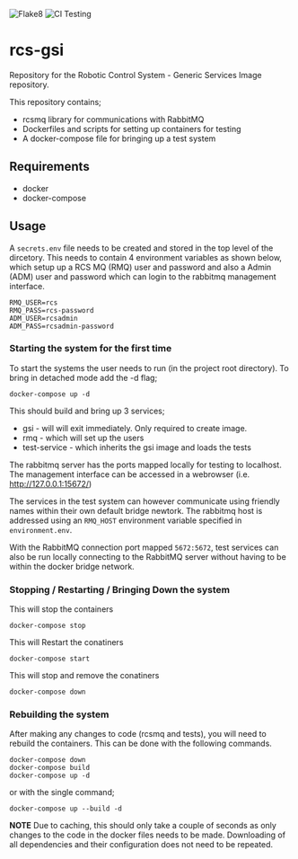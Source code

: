 ![Flake8](https://github.com/NewRoboticTelescope/rcs-gsi/workflows/Flake8/badge.svg) ![CI Testing](https://github.com/NewRoboticTelescope/rcs-gsi/workflows/CI%20Testing/badge.svg)

# rcs-gsi
Repository for the Robotic Control System - Generic Services Image repository.

This repository contains;
* rcsmq library for communications with RabbitMQ
* Dockerfiles and scripts for setting up containers for testing
* A docker-compose file for bringing up a test system


## Requirements
* docker
* docker-compose


## Usage
A `secrets.env` file needs to be created and stored in the top level of the dircetory. This needs to contain 4 environment variables as shown below, which setup up a RCS MQ (RMQ) user and password and also a Admin (ADM) user and password which can login to the rabbitmq management interface.

```
RMQ_USER=rcs
RMQ_PASS=rcs-password
ADM_USER=rcsadmin
ADM_PASS=rcsadmin-password
```

### Starting the system for the first time
To start the systems the user needs to run (in the project root directory).
To bring in detached mode add the -d flag;

```shell
docker-compose up -d
```

This should build and bring up 3 services;
* gsi - will will exit immediately. Only required to create image.
* rmq - which will set up the users
* test-service - which inherits the gsi image and loads the tests

The rabbitmq server has the ports mapped locally for testing to localhost.
The management interface can be accessed in a webrowser
(i.e. http://127.0.0.1:15672/)

The services in the test system can however communicate using friendly names
within their own default bridge newtork. The rabbitmq host is addressed using
an `RMQ_HOST` environment variable specified in `environment.env`.

With the RabbitMQ connection port mapped `5672:5672`, test services can also
be run locally connecting to the RabbitMQ server without having to be within
the docker bridge network.

### Stopping / Restarting / Bringing Down the system
This will stop the containers
```shell
docker-compose stop
```

This will Restart the conatiners
```shell
docker-compose start
```

This will stop and remove the conatiners
```shell
docker-compose down
```

### Rebuilding the system
After making any changes to code (rcsmq and tests), you will need to rebuild
the containers. This can be done with the following commands.

```shell
docker-compose down
docker-compose build
docker-compose up -d
```
or with the single command;
```shell
docker-compose up --build -d
```

**NOTE** Due to caching, this should only take a couple of seconds as only
changes to the code in the docker files needs to be made. Downloading of all
dependencies and their configuration does not need to be repeated.
